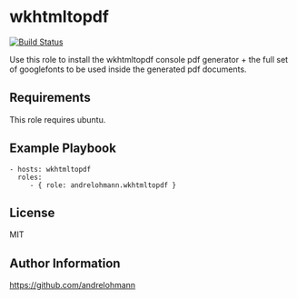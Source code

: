 wkhtmltopdf
===========

[![Build Status](https://travis-ci.org/andrelohmann/ansible-role-wkhtmltopdf.svg?branch=master)](https://travis-ci.org/andrelohmann/ansible-role-wkhtmltopdf)

Use this role to install the wkhtmltopdf console pdf generator + the full set of googlefonts to be used inside the generated pdf documents.

Requirements
------------

This role requires ubuntu.

Example Playbook
----------------

    - hosts: wkhtmltopdf
      roles:
         - { role: andrelohmann.wkhtmltopdf }

License
-------

MIT

Author Information
------------------

https://github.com/andrelohmann
